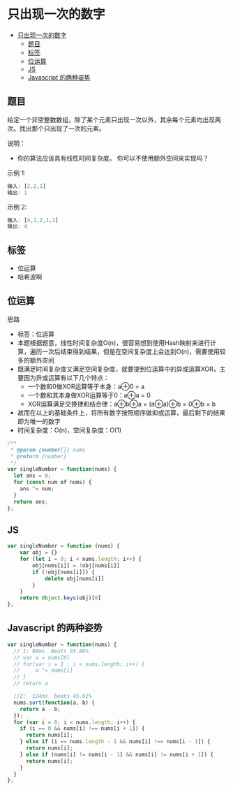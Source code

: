 只出现一次的数字
===
<!-- TOC -->

- [只出现一次的数字](#只出现一次的数字)
  - [题目](#题目)
  - [标签](#标签)
  - [位运算](#位运算)
  - [JS](#JS)
  - [Javascript 的两种姿势](#Javascript-的两种姿势)

<!-- /TOC -->

## 题目
给定一个非空整数数组，除了某个元素只出现一次以外，其余每个元素均出现两次。找出那个只出现了一次的元素。

说明：
- 你的算法应该具有线性时间复杂度。 你可以不使用额外空间来实现吗？

示例 1:
```js
输入: [2,2,1]
输出: 1
```

示例 2:
```js
输入: [4,1,2,1,2]
输出: 4
```

## 标签
- 位运算
- 哈希波啊

## 位运算
思路
- 标签：位运算
- 本题根据题意，线性时间复杂度O(n)，很容易想到使用Hash映射来进行计算，遍历一次后结束得到结果，但是在空间复杂度上会达到O(n)，需要使用较多的额外空间
- 既满足时间复杂度又满足空间复杂度，就要提到位运算中的异或运算XOR，主要因为异或运算有以下几个特点：
    - 一个数和0做XOR运算等于本身：a⊕0 = a
    - 一个数和其本身做XOR运算等于0：a⊕a = 0
    - XOR运算满足交换律和结合律：a⊕b⊕a = (a⊕a)⊕b = 0⊕b = b
- 故而在以上的基础条件上，将所有数字按照顺序做抑或运算，最后剩下的结果即为唯一的数字
- 时间复杂度：O(n)，空间复杂度：O(1)

```js
/**
 * @param {number[]} nums
 * @return {number}
 */
var singleNumber = function(nums) {
  let ans = 0;
  for (const num of nums) {
    ans ^= num;
  }
  return ans;
};
```

## JS
```js
var singleNumber = function (nums) {
    var obj = {}
    for (let i = 0; i < nums.length; i++) {
        obj[nums[i]] = !obj[nums[i]]
        if (!obj[nums[i]]) {
            delete obj[nums[i]]
        }
    }
    return Object.keys(obj)[0]
};
```

## Javascript 的两种姿势
```js
var singleNumber = function(nums) {
  // 1: 80ms  Beats 93.86%
  // var a = nums[0]
  // for(var i = 1 ; i < nums.length; i++) {
  //     a ^= nums[i]
  // }
  // return a

  //2:  124ms  beats 45.61%
  nums.sort(function(a, b) {
    return a - b;
  });
  for (var i = 0; i < nums.length; i++) {
    if (i == 0 && nums[i] !== nums[i + 1]) {
      return nums[i];
    } else if (i == nums.length - 1 && nums[i] !== nums[i - 1]) {
      return nums[i];
    } else if (nums[i] != nums[i - 1] && nums[i] != nums[i + 1]) {
      return nums[i];
    }
  }
};
```
